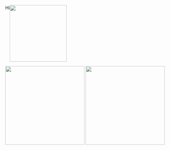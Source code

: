 <p align="center">
  <div height="180em" style="align:center; float:left;">Hi</div>
  <img height="180em" src="http://mazassumnida.wtf/api/v2/generate_badge?boj=shskid" align = "center"/>
</p>
<p align="center">
<img height="250em" src="https://github-readme-stats.vercel.app/api?username=chucoding&theme=vue-dark&show_icons=true" align = "center"/>
<img height="250em" src="https://github-readme-stats.vercel.app/api/top-langs/?username=chucoding&layout=demo" align="center"/>
</p>
